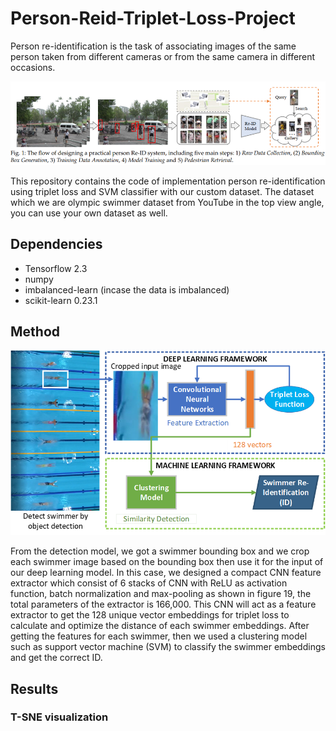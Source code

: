 # Person-Reid-Triplet-Loss-Project
Person re-identification is the task of associating images of the same person taken from different cameras or from the same camera in different occasions.
<p align="center">
<img src="https://github.com/farhantandia/Person-Reid-Triplet-Loss-Project/blob/main/method%20of%20general%20reid.png"><br>
</p>
This repository contains the code of implementation person re-identification using triplet loss and SVM classifier with our custom dataset. The dataset which we are olympic swimmer dataset from YouTube in the top view angle, you can use your own dataset as well.

## Dependencies
- Tensorflow 2.3
- numpy
- imbalanced-learn (incase the data is imbalanced)
- scikit-learn 0.23.1

## Method
<img src="https://github.com/farhantandia/Person-Reid-Triplet-Loss-Project/blob/main/method.png"><br>
</p>
From the detection model, we got a swimmer bounding box and we crop each swimmer image based on the bounding box then use it for the input of our deep learning model. In this case, we designed a compact CNN feature extractor which consist of 6 stacks of CNN with ReLU as activation function, batch normalization and max-pooling as shown in figure 19, the total parameters of the extractor is 166,000. This CNN will act as a feature extractor to get the 128 unique vector embeddings for triplet loss to calculate and optimize the distance of each swimmer embeddings. After getting the features for each swimmer, then we used a clustering model such as support vector machine (SVM) to classify the swimmer embeddings and get the correct ID. 

## Results
### T-SNE visualization 

